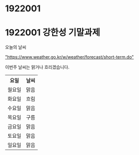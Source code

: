 # 1922001
<h1>1922001 강한성 기말과제</h1>
<p> 오늘의 날씨 </p>
<a href=> "https://www.weather.go.kr/w/weather/forecast/short-term.do" </a>
<div>
          <p> 이번주 날씨는 맑거나 흐리겠습니다.</p>
          </div>
<table>
 <tr>
 <th>요일</th>
 <th>날씨</th>
 </tr>
 <tr>
 <td>월요일</td>
 <td>맑음</td>
 </tr>
 <tr>
 <td>화요일</td>
 <td>흐림</td>
  </tr>
          <tr>
 <td>수요일</td>
 <td>맑음</td>
  </tr>
          <tr>
 <td>목요일</td>
 <td>구름</td>
  </tr>
          <tr>
 <td>금요일</td>
 <td>맑음</td>
  </tr>
          <tr>
 <td>토요일</td>
 <td>맑음</td>
  </tr>
          <tr>
 <td>일요일</td>
 <td>맑음</td>
  </tr>
 </table>
